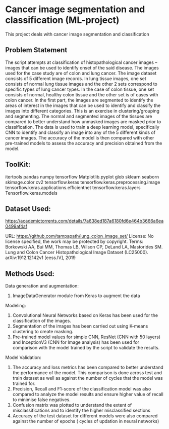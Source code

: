 # Cancer image segmentation and classification (ML-project)
This project deals with cancer image segmentation and classification

Problem Statement
-------------------------------------
The script attempts at classification of histopathological cancer images – images that can be used to identify onset of the said disease. The images used for the case study are of colon and lung cancer. The image dataset consists of 5 different image records. In lung tissue images, one set consists of normal lung tissue images and the other 2 sets correspond to specific types of lung cancer types. In the case of colon tissue, one set consists of normal, healthy colon tissue and the other set is of cases with colon cancer. 
In the first part, the images are segmented to identify the areas of interest in the images that can be used to identify and classify the images into different categories. This is an exercise in clustering/grouping and segmenting. The normal and segmented images of the tissues are compared to better understand how unmasked images are masked prior to classification. 
The data is used to train a deep learning model, specifically CNN to identify and classify an image into any of the 5 different kinds of cancer images. The accuracy of the model is then compared with other pre-trained models to assess the accuracy and precision obtained from the model.




ToolKit:
------------
itertools
pandas
numpy
tensorflow
Matplotlib.pyplot
glob
sklearn
seaborn
skimage.color
cv2
tensorflow.keras
tensorflow.keras.preprocessing.image
tensorflow.keras.applications.efficientnet
tensorflow.keras.layers
Tensorflow.keras.models







Dataset Used:
--------------------
https://academictorrents.com/details/7a638ed187a6180fd6e464b3666a6ea0499af4af


URL: https://github.com/tampapath/lung_colon_image_set/
License: No license specified, the work may be protected by copyright.
Terms: Borkowski AA, Bui MM, Thomas LB, Wilson CP, DeLand LA, Mastorides SM. Lung and Colon Cancer Histopathological Image Dataset (LC25000). arXiv:1912.12142v1 [eess.IV], 2019


Methods Used:
--------------------


Data generation and augmentation:
1. ImageDataGenerator module from Keras to augment the data


Modeling:
1. Convolutional Neural Networks based on Keras has been used for the classification of the images. 
2. Segmentation of the images has been carried out using K-means clustering to create masking.
3. Pre-trained model values for simple CNN, ResNet (CNN with 50 layers) and InceptionV3 (CNN for Image analysis) has been used for comparison with the model trained by the script to validate the results.


Model Validation:
1. The accuracy and loss metrics has been compared to better understand the performance of the model. This comparison is done across test and train dataset as well as against the number of cycles that the model was trained for.
2. Precision, Recall and F1-score of the classification model was also compared to analyze the model results and ensure higher value of recall to minimise false negatives.
3. Confusion matrix was plotted to understand the extent of misclassifications and to identify the higher misclassified sections
4. Accuracy of the test dataset for different models were also compared against the number of epochs ( cycles of updation in neural networks)
